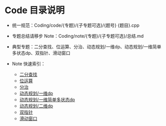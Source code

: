 # Code 目录说明

- 统一规范：Coding/code/{专题}/{子专题可选}/{题号} {题目}.cpp
- 专题总结请移步 Note：Coding/note/{专题}/{子专题可选}/总结.md
- 典型专题：二分查找、位运算、分治、动态规划/一维dp、动态规划/一维简单多状态dp、双指针、滑动窗口

- Note 快速索引：
  - [二分查找](../note/二分查找/总结.md)
  - [位运算](../note/位运算/总结.md)
  - [分治](../note/分治/总结.md)
  - [动态规划/一维dp](../note/动态规划/一维dp/总结.md)
  - [动态规划/一维简单多状态dp](../note/动态规划/一维简单多状态dp/总结.md)
  - [动态规划/二维dp](../note/动态规划/二维dp/总结.md)
  - [双指针](../note/双指针/总结.md)
  - [滑动窗口](../note/滑动窗口/总结.md)

